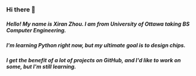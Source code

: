 ### Hi there 👋

<!--
**RyanZhou416/RyanZhou416** is a ✨ _special_ ✨ repository because its `README.md` (this file) appears on your GitHub profile.

Here are some ideas to get you started:

- 🔭 I’m currently working on ...
- 🌱 I’m currently learning ...
- 👯 I’m looking to collaborate on ...
- 🤔 I’m looking for help with ...
- 💬 Ask me about ...
- 📫 How to reach me: ...
- 😄 Pronouns: ...
- ⚡ Fun fact: ...
-->
##### Hello!  My name is Xiran Zhou.   I am from University of Ottawa taking BS Computer Engineering.
##### I'm learning Python right now, but my ultimate goal is to design chips.
##### I get the benefit of a lot of projects on GitHub, and I'd like to work on some, but I'm still learning.
